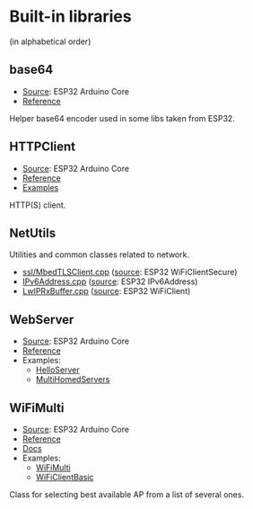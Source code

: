 # Built-in libraries
(in alphabetical order)

## base64
- [Source](https://github.com/espressif/arduino-esp32/blob/master/cores/esp32/base64.cpp): ESP32 Arduino Core
- [Reference](../ltapi/classbase64.md)

Helper base64 encoder used in some libs taken from ESP32.

## HTTPClient
- [Source](https://github.com/espressif/arduino-esp32/tree/master/libraries/HTTPClient): ESP32 Arduino Core
- [Reference](../ltapi/class_h_t_t_p_client.md)
- [Examples](https://github.com/espressif/arduino-esp32/tree/master/libraries/HTTPClient/examples)

HTTP(S) client.

## NetUtils

Utilities and common classes related to network.

- [ssl/MbedTLSClient.cpp](../ltapi/class_mbed_t_l_s_client.md) ([source](https://github.com/espressif/arduino-esp32/tree/master/libraries/WiFiClientSecure/src): ESP32 WiFiClientSecure)
- [IPv6Address.cpp](../ltapi/classarduino_1_1_i_pv6_address.md) ([source](https://github.com/espressif/arduino-esp32/blob/master/cores/esp32/IPv6Address.cpp): ESP32 IPv6Address)
- [LwIPRxBuffer.cpp](../ltapi/class_lw_i_p_rx_buffer.md) ([source](https://github.com/espressif/arduino-esp32/blob/master/libraries/WiFi/src/WiFiClient.cpp): ESP32 WiFiClient)

## WebServer
- [Source](https://github.com/espressif/arduino-esp32/tree/master/libraries/WebServer/src): ESP32 Arduino Core
- [Reference](../ltapi/class_web_server.md)
- Examples:
    - [HelloServer](https://github.com/espressif/arduino-esp32/blob/master/libraries/WebServer/examples/HelloServer/HelloServer.ino)
    - [MultiHomedServers](https://github.com/espressif/arduino-esp32/blob/master/libraries/WebServer/examples/MultiHomedServers/MultiHomedServers.ino)

## WiFiMulti
- [Source](https://github.com/espressif/arduino-esp32/tree/master/libraries/WiFi/src): ESP32 Arduino Core
- [Reference](../ltapi/class_wi_fi_multi.md)
- [Docs](https://docs.espressif.com/projects/arduino-esp32/en/latest/api/wifi.html#wifimulti)
- Examples:
    - [WiFiMulti](https://github.com/espressif/arduino-esp32/blob/master/libraries/WiFi/examples/WiFiMulti/WiFiMulti.ino)
    - [WiFiClientBasic](https://github.com/espressif/arduino-esp32/blob/master/libraries/WiFi/examples/WiFiClientBasic/WiFiClientBasic.ino)

Class for selecting best available AP from a list of several ones.
